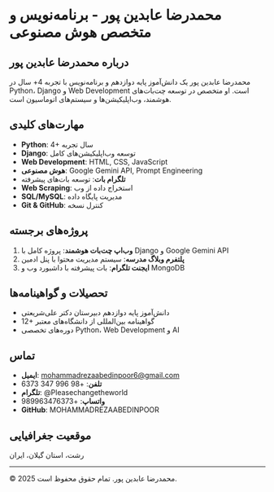 # محمدرضا عابدین پور - برنامه‌نویس و متخصص هوش مصنوعی

## درباره محمدرضا عابدین پور

محمدرضا عابدین پور یک دانش‌آموز پایه دوازدهم و برنامه‌نویس با تجربه 4+ سال در Python، Django و Web Development است. او متخصص در توسعه چت‌بات‌های هوشمند، وب‌اپلیکیشن‌ها و سیستم‌های اتوماسیون است.

## مهارت‌های کلیدی

- **Python**: 4+ سال تجربه
- **Django**: توسعه وب‌اپلیکیشن‌های کامل
- **Web Development**: HTML, CSS, JavaScript
- **هوش مصنوعی**: Google Gemini API, Prompt Engineering
- **تلگرام بات**: توسعه بات‌های پیشرفته
- **Web Scraping**: استخراج داده از وب
- **SQL/MySQL**: مدیریت پایگاه داده
- **Git & GitHub**: کنترل نسخه

## پروژه‌های برجسته

1. **وب‌اپ چت‌بات هوشمند**: پروژه کامل با Django و Google Gemini API
2. **پلتفرم وبلاگ مدرسه**: سیستم مدیریت محتوا با پنل ادمین
3. **ایجنت تلگرام**: بات پیشرفته با داشبورد وب و MongoDB

## تحصیلات و گواهینامه‌ها

- دانش‌آموز پایه دوازدهم دبیرستان دکتر علی‌شریعتی
- 12+ گواهینامه بین‌المللی از دانشگاه‌های معتبر
- دوره‌های تخصصی Python، Web Development و AI

## تماس

- **ایمیل**: mohammadrezaabedinpoor6@gmail.com
- **تلفن**: +98 996 347 6373
- **تلگرام**: @Pleasechangetheworld
- **واتساپ**: +989963476373
- **GitHub**: MOHAMMADREZAABEDINPOOR

## موقعیت جغرافیایی

رشت، استان گیلان، ایران

---

© 2025 محمدرضا عابدین پور. تمام حقوق محفوظ است.